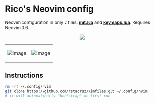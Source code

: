 # Rico's Neovim config

Neovim configuration in only 2 files: [**init.lua**](/init.lua) and [**keymaps.lua**](/lua/keymaps.lua). Requires Neovim 0.6.

<p align="center">
<img src="https://user-images.githubusercontent.com/74385/162900807-9e9d7bda-7457-49fa-8a2b-1cf8d73387a2.png">
</p>

<table>
<tr>
<td>

![image](https://user-images.githubusercontent.com/74385/162900807-9e9d7bda-7457-49fa-8a2b-1cf8d73387a2.png)

</td>
<td>

![image](https://user-images.githubusercontent.com/74385/162901006-424bccb1-9461-470d-9cea-a0ed81c16ad6.png)

</td>
</tr>
</table>

## Instructions

```sh
rm -rf ~/.config/nvim
git clone https://github.com/rstacruz/vimfiles.git ~/.config/nvim
# it will automatically "bootstrap" on first run
```

